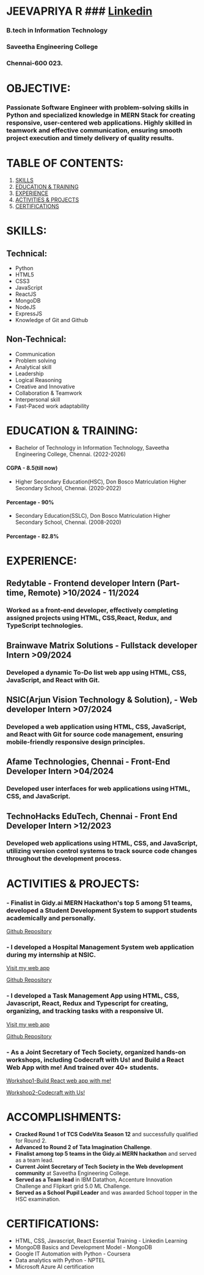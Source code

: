   #    JEEVAPRIYA R                                                        ### [Linkedin](www.linkedin.com/in/jeevapriya-r)
  ###     B.tech in Information Technology 
  ###     Saveetha Engineering College
  ###     Chennai-600 023.
                                                                
  #                                                                    OBJECTIVE:
  ### Passionate Software Engineer with problem-solving skills in Python and specialized knowledge in MERN Stack for creating responsive, user-centered web applications. Highly skilled in teamwork and effective communication, ensuring smooth project execution and timely delivery of quality results.
# TABLE OF CONTENTS:
1. [SKILLS](#Skills)
2. [EDUCATION & TRAINING](#education--training)
3. [EXPERIENCE](#experience)
4. [ACTIVITIES & PROJECTS](#activities--projects)
5. [CERTIFICATIONS](#certifications)

# SKILLS:
## Technical:                                                           
- Python                                                            
- HTML5
- CSS3
- JavaScript
- ReactJS
- MongoDB
- NodeJS
- ExpressJS
- Knowledge of Git and Github
## Non-Technical:
- Communication 
- Problem solving 
- Analytical skill
- Leadership 
- Logical Reasoning
- Creative and Innovative
- Collaboration & Teamwork
- Interpersonal skill
- Fast-Paced work adaptability
# EDUCATION & TRAINING:
- Bachelor of Technology in Information Technology, Saveetha Engineering College, Chennai.      (2022-2026)
####           CGPA - 8.5(till now)
- Higher Secondary Education(HSC), Don Bosco Matriculation Higher Secondary School, Chennai.    (2020-2022)
####           Percentage - 90%
- Secondary Education(SSLC), Don Bosco Matriculation Higher Secondary School, Chennai.          (2008-2020)
####           Percentage - 82.8%
# EXPERIENCE:
## Redytable - Frontend developer Intern (Part-time, Remote)                                    >10/2024 - 11/2024
### Worked as a front-end developer, effectively completing assigned projects using HTML, CSS,React, Redux, and TypeScript technologies.
## Brainwave Matrix Solutions - Fullstack developer Intern                                      >09/2024
### Developed a dynamic To-Do list web app using HTML, CSS, JavaScript, and React with Git.
## NSIC(Arjun Vision Technology & Solution), - Web developer Intern                             >07/2024
### Developed a web application using HTML, CSS, JavaScript, and React with Git for source code management, ensuring mobile-friendly responsive design principles.
## Afame Technologies, Chennai - Front-End Developer Intern                                     >04/2024
### Developed user interfaces for web applications using HTML, CSS, and JavaScript.
## TechnoHacks EduTech, Chennai - Front End Developer Intern                                    >12/2023
### Developed web applications using HTML, CSS, and JavaScript, utilizing version control systems to track source code changes throughout the development process.

# ACTIVITIES & PROJECTS:
### - Finalist in Gidy.ai MERN Hackathon's top 5 among 51 teams, developed a Student Development System to support students academically and personally.
[Github Repository](https://github.com/Jeevapriya14/Students-Development-App)
### - I developed a Hospital Management System web application during my internship at NSIC.
[Visit my web app](https://ajphms.netlify.app)

[Github Repository](https://github.com/Jeevapriya14/Hospital_Management_System.git)
### - I developed a Task Management App using HTML, CSS, Javascript, React, Redux and Typescript for creating, organizing, and tracking tasks with a responsive UI.
[Visit my web app](https://jeevapriya-task-management-app.vercel.app/)

[Github Repository](https://github.com/Jeevapriya14/task-management-app.git)

### - As a Joint Secretary of Tech Society, organized hands-on workshops, including Codecraft with Us! and Build a React Web App with me! And trained over 40+ students.
[Workshop1-Build React web app with me!](https://www.linkedin.com/posts/jeevapriya-r_reactjs-workshopexperience-statemanagement-activity-7263961988681084928-Vz7b?utm_source=share&utm_medium=member_desktop)

[Workshop2-Codecraft with Us!](https://www.linkedin.com/posts/jeevapriya-r_webdevelopment-techcommunity-workshopsuccess-activity-7235882233398444032-Zngg?utm_source=share&utm_medium=member_desktop)

# ACCOMPLISHMENTS:
- **Cracked Round 1 of TCS CodeVita Season 12** and successfully qualified for Round 2.
- **Advanced to Round 2 of Tata Imagination Challenge**.
- **Finalist among top 5 teams in the Gidy.ai MERN hackathon** and served as a team lead.
- **Current Joint Secretary of Tech Society in the Web development community** at Saveetha Engineering College.
- **Served as a Team lead** in IBM Datathon, Accenture Innovation Challenge and Flipkart grid 5.0 ML Challenge.
- **Served as a School Pupil Leader** and was awarded School topper in the HSC examination.

# CERTIFICATIONS:

- HTML, CSS, Javascript, React Essential Training - Linkedin Learning 
- MongoDB Basics and Development Model - MongoDB
- Google IT Automation with Python - Coursera
- Data analytics with Python - NPTEL
- Microsoft Azure AI certification












   



